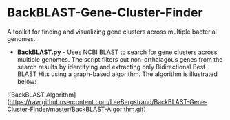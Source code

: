 BackBLAST-Gene-Cluster-Finder
==========================

A toolkit for finding and visualizing gene clusters across multiple bacterial genomes.

 - **BackBLAST.py** - Uses NCBI BLAST to search for gene clusters across multiple genomes. The script filters out non-orthalagous genes from the search results by identifying and extracting only Bidirectional Best BLAST Hits using a graph-based algorithm. The algorithm is illustrated below:

![BackBLAST Algorithm] (https://raw.githubusercontent.com/LeeBergstrand/BackBLAST-Gene-Cluster-Finder/master/BackBLAST-Algorithm.gif)
